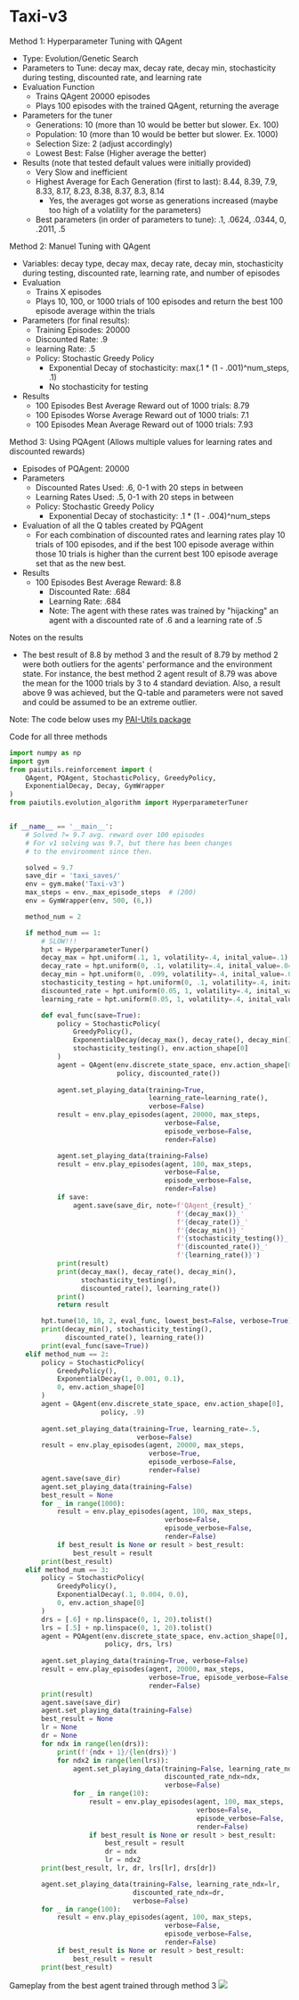 # Taxi-v3

Method 1: Hyperparameter Tuning with QAgent
- Type: Evolution/Genetic Search
- Parameters to Tune: decay max, decay rate, decay min, stochasticity during testing, discounted rate, and learning rate
- Evaluation Function
  - Trains QAgent 20000 episodes
  - Plays 100 episodes with the trained QAgent, returning the average
- Parameters for the tuner
  - Generations: 10 (more than 10 would be better but slower. Ex. 100)
  - Population: 10 (more than 10 would be better but slower. Ex. 1000)
  - Selection Size: 2 (adjust accordingly)
  - Lowest Best: False (Higher average the better)
- Results (note that tested default values were initially provided)
  - Very Slow and inefficient
  - Highest Average for Each Generation (first to last): 8.44, 8.39, 7.9, 8.33, 8.17, 8.23, 8.38, 8.37, 8.3, 8.14
    - Yes, the averages got worse as generations increased (maybe too high of a volatility for the parameters)
  - Best parameters (in order of parameters to tune): .1, .0624, .0344, 0, .2011, .5 

Method 2: Manuel Tuning with QAgent
- Variables: decay type, decay max, decay rate, decay min, stochasticity during testing, discounted rate, learning rate, and number of episodes
- Evaluation
  - Trains X episodes
  - Plays 10, 100, or 1000 trials of 100 episodes and return the best 100 episode average within the trials
- Parameters (for final results):
  - Training Episodes: 20000
  - Discounted Rate: .9
  - learning Rate: .5
  - Policy: Stochastic Greedy Policy
    - Exponential Decay of stochasticity: max(.1 * (1 - .001)^num_steps, .1)
    - No stochasticity for testing
- Results
  - 100 Episodes Best Average Reward out of 1000 trials: 8.79
  - 100 Episodes Worse Average Reward out of 1000 trials: 7.1
  - 100 Episodes Mean Average Reward out of 1000 trials: 7.93

Method 3: Using PQAgent (Allows multiple values for learning rates and discounted rewards)
- Episodes of PQAgent: 20000
- Parameters
  - Discounted Rates Used: .6, 0-1 with 20 steps in between
  - Learning Rates Used: .5, 0-1 with 20 steps in between
  - Policy: Stochastic Greedy Policy
      - Exponential Decay of stochasticity: .1 * (1 - .004)^num_steps
- Evaluation of all the Q tables created by PQAgent
  - For each combination of discounted rates and learning rates play 10 trials of 100 episodes, and if the best 100 episode average within those 10 trials is higher than the current best 100 episode average set that as the new best.
- Results
  - 100 Episodes Best Average Reward: 8.8
    - Discounted Rate: .684
    - Learning Rate: .684
    - Note: The agent with these rates was trained by "hijacking" an agent with a discounted rate of .6 and a learning rate of .5

Notes on the results
- The best result of 8.8 by method 3 and the result of 8.79 by method 2 were both outliers for the agents' performance and the environment state. For instance, the best method 2 agent result of 8.79 was above the mean for the 1000 trials by 3 to 4 standard deviation. Also, a result above 9 was achieved, but the Q-table and parameters were not saved and could be assumed to be an extreme outlier.

Note: The code below uses my [PAI-Utils package](https://pypi.org/project/paiutils/)

Code for all three methods
```python
import numpy as np
import gym
from paiutils.reinforcement import (
    QAgent, PQAgent, StochasticPolicy, GreedyPolicy,
    ExponentialDecay, Decay, GymWrapper
)
from paiutils.evolution_algorithm import HyperparameterTuner


if __name__ == '__main__':
    # Solved ?= 9.7 avg. reward over 100 episodes
    # For v1 solving was 9.7, but there has been changes
    # to the environment since then.

    solved = 9.7
    save_dir = 'taxi_saves/'
    env = gym.make('Taxi-v3')
    max_steps = env._max_episode_steps  # (200)
    env = GymWrapper(env, 500, (6,))

    method_num = 2

    if method_num == 1:
        # SLOW!!!
        hpt = HyperparameterTuner()
        decay_max = hpt.uniform(.1, 1, volatility=.4, inital_value=.1)
        decay_rate = hpt.uniform(0, .1, volatility=.4, inital_value=.04)
        decay_min = hpt.uniform(0, .099, volatility=.4, inital_value=.001)
        stochasticity_testing = hpt.uniform(0, .1, volatility=.4, inital_value=0)
        discounted_rate = hpt.uniform(0.05, 1, volatility=.4, inital_value=.6)
        learning_rate = hpt.uniform(0.05, 1, volatility=.4, inital_value=.5)

        def eval_func(save=True):
            policy = StochasticPolicy(
                GreedyPolicy(), 
                ExponentialDecay(decay_max(), decay_rate(), decay_min()),
                stochasticity_testing(), env.action_shape[0]
            )
            agent = QAgent(env.discrete_state_space, env.action_shape[0],
                           policy, discounted_rate())
            
            agent.set_playing_data(training=True,
                                   learning_rate=learning_rate(),
                                   verbose=False)
            result = env.play_episodes(agent, 20000, max_steps,
                                       verbose=False,
                                       episode_verbose=False,
                                       render=False)

            agent.set_playing_data(training=False)
            result = env.play_episodes(agent, 100, max_steps,
                                       verbose=False,
                                       episode_verbose=False,
                                       render=False)
            if save:
                agent.save(save_dir, note=f'QAgent_{result}_'
                                          f'{decay_max()}_'
                                          f'{decay_rate()}_'
                                          f'{decay_min()}_'
                                          f'{stochasticity_testing()}_'
                                          f'{discounted_rate()}_'
                                          f'{learning_rate()}')
            print(result)
            print(decay_max(), decay_rate(), decay_min(),
                  stochasticity_testing(),
                  discounted_rate(), learning_rate())
            print()
            return result

        hpt.tune(10, 10, 2, eval_func, lowest_best=False, verbose=True)
        print(decay_min(), stochasticity_testing(),
              discounted_rate(), learning_rate())
        print(eval_func(save=True))
    elif method_num == 2:
        policy = StochasticPolicy(
            GreedyPolicy(), 
            ExponentialDecay(1, 0.001, 0.1),
            0, env.action_shape[0]
        )
        agent = QAgent(env.discrete_state_space, env.action_shape[0],
                       policy, .9)
        
        agent.set_playing_data(training=True, learning_rate=.5,
                                verbose=False)
        result = env.play_episodes(agent, 20000, max_steps,
                                   verbose=True,
                                   episode_verbose=False,
                                   render=False)
        agent.save(save_dir)
        agent.set_playing_data(training=False)
        best_result = None
        for _ in range(1000):
            result = env.play_episodes(agent, 100, max_steps,
                                       verbose=False,
                                       episode_verbose=False,
                                       render=False)
            if best_result is None or result > best_result:
                best_result = result
        print(best_result)
    elif method_num == 3:
        policy = StochasticPolicy(
            GreedyPolicy(), 
            ExponentialDecay(.1, 0.004, 0.0),
            0, env.action_shape[0]
        )
        drs = [.6] + np.linspace(0, 1, 20).tolist()
        lrs = [.5] + np.linspace(0, 1, 20).tolist()
        agent = PQAgent(env.discrete_state_space, env.action_shape[0],
                        policy, drs, lrs)
        
        agent.set_playing_data(training=True, verbose=False)
        result = env.play_episodes(agent, 20000, max_steps,
                                   verbose=True, episode_verbose=False,
                                   render=False)
        print(result)
        agent.save(save_dir)
        agent.set_playing_data(training=False)
        best_result = None
        lr = None
        dr = None
        for ndx in range(len(drs)):
            print(f'{ndx + 1}/{len(drs)}')
            for ndx2 in range(len(lrs)):
                agent.set_playing_data(training=False, learning_rate_ndx=ndx2,
                                       discounted_rate_ndx=ndx,
                                       verbose=False)
                for _ in range(10):
                    result = env.play_episodes(agent, 100, max_steps,
                                               verbose=False,
                                               episode_verbose=False,
                                               render=False)
                    if best_result is None or result > best_result:
                        best_result = result
                        dr = ndx
                        lr = ndx2
        print(best_result, lr, dr, lrs[lr], drs[dr])

        agent.set_playing_data(training=False, learning_rate_ndx=lr,
                               discounted_rate_ndx=dr,
                               verbose=False)
        for _ in range(100):
            result = env.play_episodes(agent, 100, max_steps,
                                       verbose=False, 
                                       episode_verbose=False,
                                       render=False)
            if best_result is None or result > best_result:
                best_result = result
        print(best_result)
```

Gameplay from the best agent trained through method 3
![](./pq_8.8_ep20000.gif)
